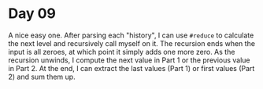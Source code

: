 # Day 09

A nice easy one.  After parsing each "history", I can use `#reduce` to calculate
the next level and recursively call myself on it.  The recursion ends when the
input is all zeroes, at which point it simply adds one more zero.  As the
recursion unwinds, I compute the next value in Part 1 or the previous value in
Part 2.  At the end, I can extract the last values (Part 1) or first values
(Part 2) and sum them up.
